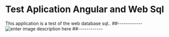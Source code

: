 Test Aplication Angular and Web Sql
====================
This application is a test of the web database sql..
##------------
![enter image description here](https://upload.wikimedia.org/wikipedia/commons/c/ca/AngularJS_logo.svg)
##------------
